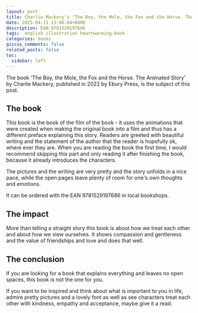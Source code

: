 ```yaml
---
layout: post
title: Charlie Mackery's 'The Boy, the Mole, the Fox and the Horse. The Animated Story'
date: 2025-04-11 13:06:04+0400
description: EAN 9781529197686
tags:  english illustration heartwarming book
categories: books
giscus_comments: false
related_posts: false
toc:
  sidebar: left
---
```


The book 'The Boy, the Mole, the Fox and the Horse. The Animated Story' by Charlie Mackery, published in 2022 by Ebury Press, is the subject of this post.

## The book

This book is the book of the film of the book - it uses the animations that were created when making the original book into a film and thus has a different preface explaining this story. Readers are greeted with beautiful writing and the statement of the author that the reader is hopefully ok, where ever they are. 
When you are reading the book the first time, I would recommend skipping this part and only reading it after finishing the book, because it already introduces the characters.

The pictures and the writing are very pretty and the story unfolds in a nice pace, while the open pages leave plenty of room for one's own thoughts and emotions.

It can be ordered with the EAN 9781529197686 in local bookshops.


## The impact

More than telling a straight story this book is about how we treat each other and about how we view ourselves. It shows compassion and gentleness and the value of friendships and love and does that well.


## The conclusion

If you are looking for a book that explains everything and leaves no open spaces, this book is not the one for you. 

If you want to be inspired and think about what is important to you in life, admire pretty pictures and a lovely font as well as see characters treat each other with kindness, empathy and acceptance, maybe give it a read.
